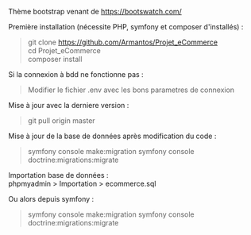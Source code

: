 Thème bootstrap venant de https://bootswatch.com/

Première installation (nécessite PHP, symfony et composer d'installés) :  
> git clone https://github.com/Armantos/Projet_eCommerce  
> cd Projet_eCommerce  
> composer install  

Si la connexion à bdd ne fonctionne pas :  
>Modifier le fichier .env avec les bons parametres de connexion

Mise à jour avec la derniere version :  
> git pull origin master

Mise à jour de la base de données après modification du code :  
> symfony console make:migration
> symfony console doctrine:migrations:migrate

Importation base de données :  
phpmyadmin > Importation > ecommerce.sql

Ou alors depuis symfony :  
>symfony console make:migration 
>symfony console doctrine:migrations:migrate  
